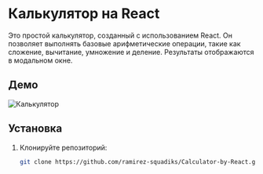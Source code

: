 # Калькулятор на React

Это простой калькулятор, созданный с использованием React. Он позволяет выполнять базовые арифметические операции, такие как сложение, вычитание, умножение и деление. Результаты отображаются в модальном окне.

## Демо

![Калькулятор](https://encrypted-tbn0.gstatic.com/images?q=tbn:ANd9GcSotCbGiY_V02Is2hFayiyPdSQiDL2RDPNNaA&s) 

## Установка

1. Клонируйте репозиторий:

   ```bash
   git clone https://github.com/ramirez-squadiks/Calculator-by-React.git

